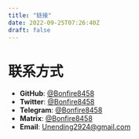 ```yaml
---
title: "链接"
date: 2022-09-25T07:26:40Z
draft: false
---
```

# 联系方式
- **GitHub**: [@Bonfire8458](https://github.com/Bonfire8458)
- **Twitter**: [@Bonfire8458](https://x.com/Bonfire8458)
- **Telegram**: [@Bonfire8458](https://t.me/Bonfire8458)
- **Matrix**: [@Bonfire8458](https://matrix.to/#/@bonfire8458:matrix.org)
- **Email**:  [Unending2924@gmail.com](mailto:Unending2924@gmail.com)
